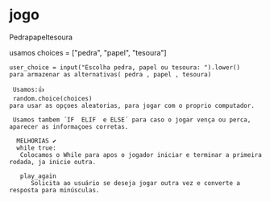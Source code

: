 # jogo
Pedrapapeltesoura

usamos 
choices = ["pedra", "papel", "tesoura"]

    user_choice = input("Escolha pedra, papel ou tesoura: ").lower()
    para armazenar as alternativas( pedra , papel , tesoura)
     
     Usamos:👍
     random.choice(choices)
    para usar as opçoes aleatorias, para jogar com o proprio computador.
    
     Usamos tambem ´IF  ELIF  e ELSE´ para caso o jogar vença ou perca, aparecer as informaçoes corretas.
     
      MELHORIAS ✔️
      while true:
       Colocamos o While para apos o jogador iniciar e terminar a primeira rodada, ja inicie outra.
       
       play_again 
          Solicita ao usuário se deseja jogar outra vez e converte a resposta para minúsculas.

          

